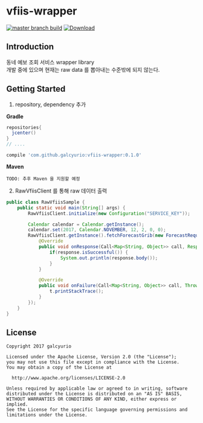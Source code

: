 # vfiis-wrapper
[![master branch build](https://travis-ci.org/galcyurio/village-forecast-information-inquiry-service-wrapper.svg?branch=master)](https://travis-ci.org/galcyurio/village-forecast-information-inquiry-service-wrapper)
[![Download](https://api.bintray.com/packages/galcyurio/maven/vfiis-wrapper/images/download.svg)](https://bintray.com/galcyurio/maven/vfiis-wrapper/_latestVersion)

## Introduction 
동네 예보 조회 서비스 wrapper library  
개발 중에 있으며 현재는 raw data 를 뽑아내는 수준밖에 되지 않는다.

## Getting Started
1. repository, dependency 추가

__Gradle__

````gradle
repositories{
  jcenter()
}
// ....

compile 'com.github.galcyurio:vfiis-wrapper:0.1.0'
````

__Maven__
````
TODO: 추후 Maven 을 지원할 예정
````

2. RawVfiisClient 를 통해 raw 데이터 출력
````java
public class RawVfiisSample {
    public static void main(String[] args) {
        RawVfiisClient.initialize(new Configuration("SERVICE_KEY"));

        Calendar calendar = Calendar.getInstance();
        calendar.set(2017, Calendar.NOVEMBER, 12, 2, 0, 0);
        RawVfiisClient.getInstance().fetchForecastGrib(new ForecastRequest(calendar.getTime(), 60, 127)).enqueue(new Callback<Map<String, Object>>() {
            @Override
            public void onResponse(Call<Map<String, Object>> call, Response<Map<String, Object>> response) {
                if(response.isSuccessful()) {
                    System.out.println(response.body());
                }
            }

            @Override
            public void onFailure(Call<Map<String, Object>> call, Throwable t) {
                t.printStackTrace();
            }
        });
    }
}
````

## License
````
Copyright 2017 galcyurio

Licensed under the Apache License, Version 2.0 (the "License");
you may not use this file except in compliance with the License.
You may obtain a copy of the License at

  http://www.apache.org/licenses/LICENSE-2.0

Unless required by applicable law or agreed to in writing, software
distributed under the License is distributed on an "AS IS" BASIS,
WITHOUT WARRANTIES OR CONDITIONS OF ANY KIND, either express or implied.
See the License for the specific language governing permissions and
limitations under the License.
````
